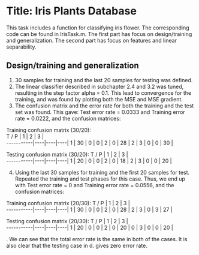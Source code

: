 # Title: Iris Plants Database

This task includes a function for classifying iris flower. The corresponding code can be found in IrisTask.m. The first part has focus on design/training and generalization. The second part has focus on features and linear separability.

## Design/training and generalization
1. 30 samples for training and the last 20 samples for testing was defined. 
2. The linear classifier described in subchapter 2.4 and 3.2 was tuned, resulting in the step factor alpha = 0.1. 
   This lead to convergence for the training, and was found by plotting both the MSE and MSE gradient. 
3. The confusion matrix and the error rate for both the training and the test set was found. 
   This gave: Test error rate = 0.0333 and Training error rate = 0.0222, and the confusion matrices:

Training confusion matrix (30/20):   
   T / P   | 1  | 2  | 3  |  
-----------|----|----|----|
    1      | 30 | 0  | 0  |
    2      | 0  | 28 | 2  |
    3      | 0  | 0  | 30 |


Testing confusion matrix (30/20):
   T / P   | 1  | 2  | 3  |   
-----------|----|----|----|
    1      | 20 | 0  | 0  |
    2      | 0  | 18 | 2  |
    3      | 0  | 0  | 20 |


4. Using the last 30 samples for training and the first 20 samples for test. Repeated the training and test phases for this case. 
   Thus, we end up with Test error rate = 0 and Training error rate = 0.0556, and the confusion matrices:


Training confusion matrix (20/30):
   T / P   | 1  | 2  | 3  |  
-----------|----|----|----|
    1      | 30 | 0  | 0  |
    2      | 0  | 28 | 2  |
    3      | 0  | 3  | 27 |


Testing confusion matrix (20/30):
   T / P   | 1  | 2  | 3  |  
-----------|----|----|----|
    1      | 20 | 0  | 0  |
    2      | 0  | 20 | 0  |
    3      | 0  | 0  | 20 |


. We can see that the total error rate is the same in both of the cases. 
   It is also clear that the testing case in d. gives zero error rate. 